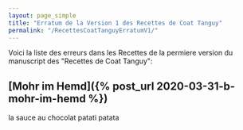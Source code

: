 ```yaml
---
layout: page_simple
title: "Erratum de la Version 1 des Recettes de Coat Tanguy"
permalink: "/RecettesCoatTanguyErratumV1/"
---
```


Voici la liste des erreurs dans les Recettes de la permiere version du manuscript des "Recettes de Coat Tanguy":

##  [Mohr im Hemd]({% post_url 2020-03-31-b-mohr-im-hemd %})
la sauce au chocolat patati patata

